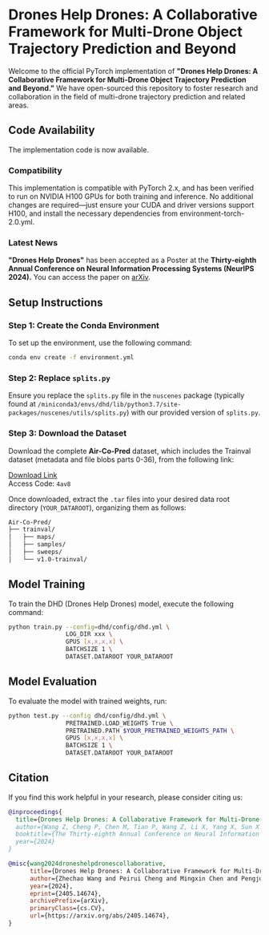 
# Drones Help Drones: A Collaborative Framework for Multi-Drone Object Trajectory Prediction and Beyond

Welcome to the official PyTorch implementation of **"Drones Help Drones: A Collaborative Framework for Multi-Drone Object Trajectory Prediction and Beyond."** We have open-sourced this repository to foster research and collaboration in the field of multi-drone trajectory prediction and related areas.

## Code Availability

The implementation code is now available.

### Compatibility
This implementation is compatible with PyTorch 2.x, and has been verified to run on NVIDIA H100 GPUs for both training and inference. No additional changes are required—just ensure your CUDA and driver versions support H100, and install the necessary dependencies from environment-torch-2.0.yml.


### Latest News
**"Drones Help Drones"** has been accepted as a Poster at the **Thirty-eighth Annual Conference on Neural Information Processing Systems (NeurIPS 2024).** You can access the paper on [arXiv](https://arxiv.org/abs/2405.14674).

## Setup Instructions

### Step 1: Create the Conda Environment

To set up the environment, use the following command:

```bash
conda env create -f environment.yml
```
### Step 2: Replace `splits.py`

Ensure you replace the `splits.py` file in the `nuscenes` package (typically found at `/miniconda3/envs/dhd/lib/python3.7/site-packages/nuscenes/utils/splits.py`) with our provided version of `splits.py`.

### Step 3: Download the Dataset

Download the complete **Air-Co-Pred** dataset, which includes the Trainval dataset (metadata and file blobs parts 0-36), from the following link:

[Download Link](https://pan.baidu.com/s/1XRgtXcLHS4fk02EqE-mYUQ)  
Access Code: `4av8`

Once downloaded, extract the `.tar` files into your desired data root directory (`YOUR_DATAROOT`), organizing them as follows:

```bash
Air-Co-Pred/
├── trainval/
│   ├── maps/
│   ├── samples/
│   ├── sweeps/
│   └── v1.0-trainval/
```

## Model Training

To train the DHD (Drones Help Drones) model, execute the following command:

```bash
python train.py --config=dhd/config/dhd.yml \
                LOG_DIR xxx \
                GPUS [x,x,x,x] \
                BATCHSIZE 1 \
                DATASET.DATAROOT YOUR_DATAROOT
```

## Model Evaluation

To evaluate the model with trained weights, run:

```bash
python test.py --config dhd/config/dhd.yml \
                PRETRAINED.LOAD_WEIGHTS True \
                PRETRAINED.PATH $YOUR_PRETRAINED_WEIGHTS_PATH \
                GPUS [x,x,x,x] \
                BATCHSIZE 1 \
                DATASET.DATAROOT YOUR_DATAROOT
```

## Citation

If you find this work helpful in your research, please consider citing us:

```bibtex
@inproceedings{
  title={Drones Help Drones: A Collaborative Framework for Multi-Drone Object Trajectory Prediction and Beyond},
  author={Wang Z, Cheng P, Chen M, Tian P, Wang Z, Li X, Yang X, Sun X.},
  booktitle={The Thirty-eighth Annual Conference on Neural Information Processing Systems},
  year={2024}
}
```

```bibtex
@misc{wang2024droneshelpdronescollaborative,
      title={Drones Help Drones: A Collaborative Framework for Multi-Drone Object Trajectory Prediction and Beyond}, 
      author={Zhechao Wang and Peirui Cheng and Mingxin Chen and Pengju Tian and Zhirui Wang and Xinming Li and Xue Yang and Xian Sun},
      year={2024},
      eprint={2405.14674},
      archivePrefix={arXiv},
      primaryClass={cs.CV},
      url={https://arxiv.org/abs/2405.14674}, 
}
```
